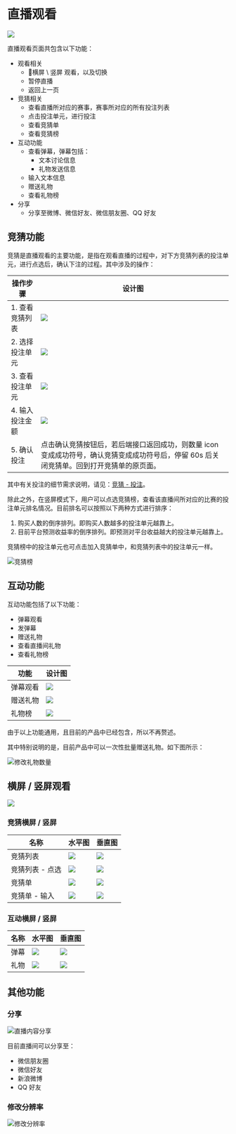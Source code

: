 # 直播观看

![](/images/watch-bet-list-v.png)

直播观看页面共包含以下功能：

* 观看相关
  * 横屏 \ 竖屏 观看，以及切换
  * 暂停直播
  * 返回上一页
* 竞猜相关
  * 查看直播所对应的赛事，赛事所对应的所有投注列表
  * 点击投注单元，进行投注
  * 查看竞猜单
  * 查看竞猜榜
* 互动功能
  * 查看弹幕，弹幕包括：
    * 文本讨论信息
    * 礼物发送信息
  * 输入文本信息
  * 赠送礼物
  * 查看礼物榜
* 分享
  * 分享至微博、微信好友、微信朋友圈、QQ 好友

## 竞猜功能

竞猜是直播观看的主要功能，是指在观看直播的过程中，对下方竞猜列表的投注单元，进行点选后，确认下注的过程。其中涉及的操作：

|操作步骤|设计图|
|---|---|
|1. 查看竞猜列表|![](/images/betting-list-v.png)|
|2. 选择投注单元|![](/images/watch-bet-list-v.png)||
|3. 查看投注单元|![](/images/betting-v.png)|
|4. 输入投注金额|![](/images/betting-input-v.png)|
|5. 确认投注|点击确认竞猜按钮后，若后端接口返回成功，则数量 icon 变成成功符号，确认竞猜变成成功符号后，停留 60s 后关闭竞猜单。回到打开竞猜单的原页面。|

其中有关投注的细节需求说明，请见：[竞猜 - 投注](/betting.html)。

除此之外，在竖屏模式下，用户可以点选竞猜榜，查看该直播间所对应的比赛的投注单元排名情况。目前排名可以按照以下两种方式进行排序：

1. 购买人数的倒序排列。即购买人数越多的投注单元越靠上。
2. 目前平台预测收益率的倒序排列。即预测对平台收益越大的投注单元越靠上。

竞猜榜中的投注单元也可点击加入竞猜单中，和竞猜列表中的投注单元一样。

![竞猜榜](/images/watch-bet-hot-v.png)

## 互动功能

互动功能包括了以下功能：

* 弹幕观看
* 发弹幕
* 赠送礼物
* 查看直播间礼物
* 查看礼物榜

|功能|设计图|
|---|---|
|弹幕观看|![](/images/watch-discuss-v.png)|
|赠送礼物|![](/images/watch-gift-v.png)
|礼物榜|![](/images/watch-gift-hot-v.png)

由于以上功能通用，且目前的产品中已经包含，所以不再赘述。

其中特别说明的是，目前产品中可以一次性批量赠送礼物。如下图所示：

![修改礼物数量](/images/watch-gift-input-v.png)

## 横屏 / 竖屏观看

![](/images/watch-h.png)

### 竞猜横屏 / 竖屏

|名称|水平图|垂直图|
|---|---|---|
|竞猜列表|![](/images/betting-list-h.png)|![](/images/betting-list-v.png)|
|竞猜列表 - 点选|![](/images/betting-selected-h.png)|![](/images/watch-bet-list-v.png)|
|竞猜单|![](/images/betting-h.png)|![](/images/betting-v.png)|
|竞猜单 - 输入|![](/images/betting-input-h.png)|![](/images/betting-input-v.png)|

### 互动横屏 / 竖屏

|名称|水平图|垂直图|
|---|---|---|
|弹幕|![](/images/watch-discuss-h.png)|![](/images/watch-discuss-v.png)|
|礼物|![](/images/watch-gift-h.png)|![](/images/watch-gift-v.png)|


## 其他功能

### 分享

![直播内容分享](/images/watch-share.png)

目前直播间可以分享至：

* 微信朋友圈
* 微信好友
* 新浪微博
* QQ 好友

### 修改分辨率

![修改分辨率](/images/watch-resolution.png)
